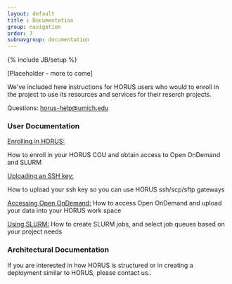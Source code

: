 ```yaml
---
layout: default
title : Documentation
group: navigation
order: 7
subnavgroup: documentation
---
```

{% include JB/setup %}

[Placeholder - more to come]

We've included here instructions for HORUS users who would to enroll in the project to use its resources and services for their reserch projects.

Questions:  <a href="mailto:horus-help@umich.edu">horus-help@umich.edu</a>

<h3>User Documentation</h3>

<p>
<a href="enrollment.html">Enrolling in HORUS:</a> 

How to enroll in your HORUS COU and obtain access to Open OnDemand and SLURM
</p>

<p>
<a href="sshkey.html">Uploading an SSH key:</a>

How to upload your ssh key so you can use HORUS ssh/scp/sftp gateways
</p>

<a href="ondemand.html">Accessing Open OnDemand:</a>
 How to access Open OnDemand and upload your data into your HORUS work space
</p>

<a href="slurm.html">Using SLURM:</a>
 How to create SLURM jobs, and select job queues based on your project needs 
</p>

<h3>Architectural Documentation</h3>

If you are interested in how HORUS is structured or in creating a deployment similar to HORUS, please contact us..
